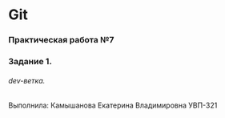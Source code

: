 # Git
### Практическая работа №7
### Задание 1.
###### dev-ветка.
Выполнила: Камышанова Екатерина Владимировна
УВП-321